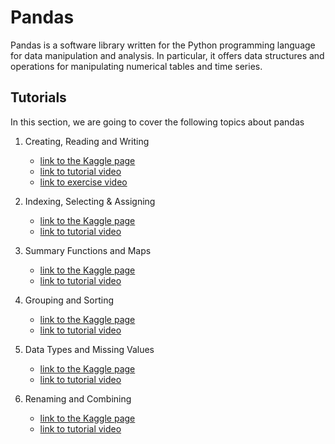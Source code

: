 # Pandas
Pandas is a software library written for the Python programming language for data manipulation and analysis. In particular, it offers data structures and operations for manipulating numerical tables and time series.

## Tutorials 

In this section, we are going to cover the following topics about pandas

1. Creating, Reading and Writing

    * [link to the Kaggle page](https://www.kaggle.com/residentmario/creating-reading-and-writing)
    * [link to tutorial video](https://drive.google.com/file/d/1DgCUsq_iVxM4aUQbodeN6-yVY6ealGnG/view?usp=sharing)
    * [link to exercise video](https://drive.google.com/file/d/1XdjB16L6rLoH3HTK6dCwaL_5jjohhGPL/view?usp=sharing)

2. Indexing, Selecting & Assigning

    * [link to the Kaggle page](https://www.kaggle.com/residentmario/indexing-selecting-assigning)
    * [link to tutorial video](https://drive.google.com/file/d/1GSH6qtspbM_wdKuBl6T1iMX5CaB9LXVG/view?usp=sharing)

3. Summary Functions and Maps

    * [link to the Kaggle page](https://www.kaggle.com/residentmario/summary-functions-and-maps)
    * [link to tutorial video](https://drive.google.com/file/d/1EJZ6q2f9qkvnjV1TraRvNdxRZmTdxyW1/view?usp=sharing)

4. Grouping and Sorting

    * [link to the Kaggle page](https://www.kaggle.com/residentmario/grouping-and-sorting)
    * [link to tutorial video](https://drive.google.com/file/d/1Ln7nUAGJkBLwPaBa0tK5QXTOBB2IHF2T/view?usp=sharing)

5. Data Types and Missing Values

    * [link to the Kaggle page](https://www.kaggle.com/residentmario/data-types-and-missing-values)
    * [link to tutorial video](https://drive.google.com/file/d/1qX3LLcNkND9g5lPIZAZqwpyW4SX41q7H/view?usp=sharing)

6. Renaming and Combining

    * [link to the Kaggle page](https://www.kaggle.com/residentmario/renaming-and-combining)
    * [link to tutorial video](https://drive.google.com/file/d/1ifNP8mXLPBrMARDhShwmyLV8UaZjARav/view?usp=sharing)